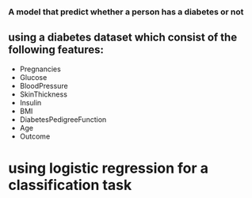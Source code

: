 ### A model that predict whether a person has a diabetes or not
## using a diabetes dataset which consist of the following features:
  * Pregnancies
  * Glucose
  * BloodPressure
  * SkinThickness
  * Insulin
  * BMI
  * DiabetesPedigreeFunction
  * Age
  * Outcome
# using logistic regression for a classification task
